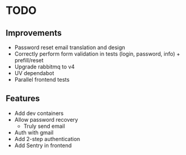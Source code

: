 # TODO

## Improvements

- Password reset email translation and design
- Correctly perform form validation in tests (login, password, info) + prefill/reset
- Upgrade rabbitmq to v4
- UV dependabot
- Parallel frontend tests

## Features

- Add dev containers
- Allow password recovery
  - Truly send email
- Auth with gmail
- Add 2-step authentication
- Add Sentry in frontend
